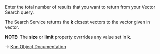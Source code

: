 Enter the total number of results that you want to return from your Vector Search query.

The Search Service returns the **k** closest vectors to the vector given in vector.

**NOTE:** The **size** or **limit** property overrides any value set in **k**.

→ [Knn Object Documentation](https://docs.couchbase.com/server/current/search/search-request-params.html#knn-object)